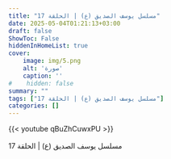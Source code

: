 ```yaml
---
title: "مسلسل يوسف الصديق (ع) | الحلقة 17"
date: 2025-05-04T01:21:13+03:00
draft: false
ShowToc: False
hiddenInHomeList: true
cover:
    image: img/5.png
    alt: 'صورة'
    caption: ''
#    hidden: false
summary: ""
tags: ["مسلسل يوسف الصديق (ع) | الحلقة 17"]
categories: []
---
```


{{< youtube qBuZhCuwxPU >}}  
 <br>
مسلسل يوسف الصديق (ع) | الحلقة 17